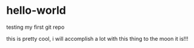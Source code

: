 # hello-world
testing my first git repo

this is pretty cool, i will accomplish a lot with this thing
to the moon it is!!!
